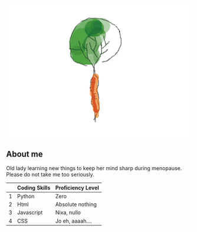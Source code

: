 <picture>
 <source media="(prefers-color-scheme: dark)" srcset="ruebenbaum.jpg">
 <source media="(prefers-color-scheme: light)" srcset="karottenbaum.jpg">
 <img alt="Ein Baum waechst aus einem Gemuese" src="karottenbaum.jpg">
</picture>

## About me

Old lady learning new things to keep her mind sharp during menopause.
Please do not take me too seriously.

|      | Coding Skills  | Proficiency Level |
| --- | --- | --- |
|     1| Python         | Zero              |
|     2| Html           | Absolute nothing  |
|     3| Javascript     | Nixa, nullo       |
|     4| CSS            | Jo eh, aaaah....  |
